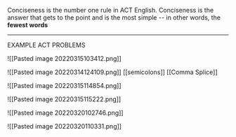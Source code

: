 Conciseness is the number one rule in ACT English. Conciseness is the answer that gets to the point and is the most simple -- in other words, the **fewest words**



****
EXAMPLE ACT PROBLEMS

![[Pasted image 20220315103412.png]]

![[Pasted image 20220314124109.png]]
[[semicolons]]
[[Comma Splice]]

![[Pasted image 20220315114854.png]]

![[Pasted image 20220315115222.png]]

![[Pasted image 20220320102746.png]]

![[Pasted image 20220320110331.png]]